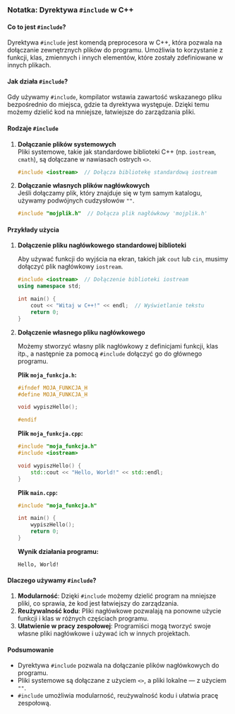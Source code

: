 ### Notatka: Dyrektywa `#include` w C++

#### Co to jest `#include`?

Dyrektywa `#include` jest komendą preprocesora w C++, która pozwala na dołączanie zewnętrznych plików do programu. Umożliwia to korzystanie z funkcji, klas, zmiennych i innych elementów, które zostały zdefiniowane w innych plikach.

#### Jak działa `#include`?

Gdy używamy `#include`, kompilator wstawia zawartość wskazanego pliku bezpośrednio do miejsca, gdzie ta dyrektywa występuje. Dzięki temu możemy dzielić kod na mniejsze, łatwiejsze do zarządzania pliki.

#### Rodzaje `#include`

1. **Dołączanie plików systemowych**  
   Pliki systemowe, takie jak standardowe biblioteki C++ (np. `iostream`, `cmath`), są dołączane w nawiasach ostrych `<>`.

   ```cpp
   #include <iostream>  // Dołącza bibliotekę standardową iostream
   ```

2. **Dołączanie własnych plików nagłówkowych**  
   Jeśli dołączamy plik, który znajduje się w tym samym katalogu, używamy podwójnych cudzysłowów `""`.

   ```cpp
   #include "mojplik.h"  // Dołącza plik nagłówkowy 'mojplik.h'
   ```

#### Przykłady użycia

1. **Dołączenie pliku nagłówkowego standardowej biblioteki**

   Aby używać funkcji do wyjścia na ekran, takich jak `cout` lub `cin`, musimy dołączyć plik nagłówkowy `iostream`.

   ```cpp
   #include <iostream>  // Dołączenie biblioteki iostream
   using namespace std;

   int main() {
       cout << "Witaj w C++!" << endl;  // Wyświetlanie tekstu
       return 0;
   }
   ```

2. **Dołączenie własnego pliku nagłówkowego**

   Możemy stworzyć własny plik nagłówkowy z definicjami funkcji, klas itp., a następnie za pomocą `#include` dołączyć go do głównego programu.

   **Plik `moja_funkcja.h`:**
   ```cpp
   #ifndef MOJA_FUNKCJA_H
   #define MOJA_FUNKCJA_H

   void wypiszHello();

   #endif
   ```

   **Plik `moja_funkcja.cpp`:**
   ```cpp
   #include "moja_funkcja.h"
   #include <iostream>

   void wypiszHello() {
       std::cout << "Hello, World!" << std::endl;
   }
   ```

   **Plik `main.cpp`:**
   ```cpp
   #include "moja_funkcja.h"

   int main() {
       wypiszHello();
       return 0;
   }
   ```

   **Wynik działania programu:**
   ```
   Hello, World!
   ```

#### Dlaczego używamy `#include`?

1. **Modularność**: Dzięki `#include` możemy dzielić program na mniejsze pliki, co sprawia, że kod jest łatwiejszy do zarządzania.
2. **Reużywalność kodu**: Pliki nagłówkowe pozwalają na ponowne użycie funkcji i klas w różnych częściach programu.
3. **Ułatwienie w pracy zespołowej**: Programiści mogą tworzyć swoje własne pliki nagłówkowe i używać ich w innych projektach.

#### Podsumowanie

- Dyrektywa `#include` pozwala na dołączanie plików nagłówkowych do programu.
- Pliki systemowe są dołączane z użyciem `<>`, a pliki lokalne — z użyciem `""`.
- `#include` umożliwia modularność, reużywalność kodu i ułatwia pracę zespołową.
